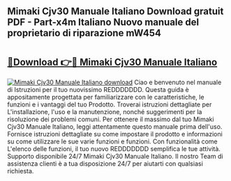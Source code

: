 ## Mimaki Cjv30 Manuale Italiano Download gratuit PDF - Part-x4m Italiano Nuovo manuale del proprietario di riparazione mW454

# <h2><a href="http://dfcb1e.blite.top/?on=Mimaki+Cjv30+Manuale+Italiano">🔗Download 👉🔴 Mimaki Cjv30 Manuale Italiano</a></h2>

[![Mimaki Cjv30 Manuale Italiano download](https://i.imgur.com/lujVjoI.png)](http://dfcb1e.blite.top/?on=Mimaki+Cjv30+Manuale+Italiano)
Ciao e benvenuto nel manuale di Istruzioni per il tuo nuovissimo REDDDDDDD. Questa guida è appositamente progettata per familiarizzare con le caratteristiche, le funzioni e i vantaggi del tuo Prodotto. Troverai istruzioni dettagliate per L'installazione, l'uso e la manutenzione, nonché suggerimenti per la risoluzione dei problemi comuni. Per ottenere il massimo dal tuo Mimaki Cjv30 Manuale Italiano, leggi attentamente questo manuale prima dell'uso. Fornisce istruzioni dettagliate su come impostare il prodotto e informazioni su come utilizzare le sue varie funzioni e funzioni. Con funzionalità come L'elenco delle funzioni, il tuo nuovo REDDDDDDD semplifica le tue attività. Supporto disponibile 24/7 Mimaki Cjv30 Manuale Italiano. Il nostro Team di assistenza clienti è a tua disposizione 24/7 per aiutarti con qualsiasi richiesta.
